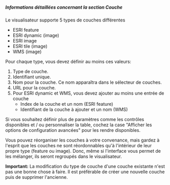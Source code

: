 ##### Informations détaillées concernant la section _Couche_

Le visualisateur supporte 5 types de couches différentes
* ESRI feature
* ESRI dynamic (image)
* ESRI image
* ESRI tile (image)
* WMS (image)

Pour chaque type, vous devez définir au moins ces valeurs:
1. Type de couche.
2. Identifiant unique.
3. Nom pour la couche. Ce nom apparaîtra dans le sélecteur de couches.
4. URL pour la couche.
5. Pour ESRI dynamic et WMS, vous devez ajouter au moins une entrée de couche
    * Index de la couche et un nom (ESRI feature)
    * Identifiant de la couche à ajouter et un nom (WMS)

Si vous souhaitez définir plus de paramètres comme les contrôles disponibles et / ou personnaliser la table, cochez la case "Afficher les options de configuration avancées" pour les rendre disponibles.

Vous pouvez réorganiser les couches à votre convenance, mais gardez à l'esprit que les couches ne sont réordonnables qu'à l'intérieur de leur propre type (feature ou image). Donc, même si l'interface vous permet de les mélanger, ils seront regroupés dans le visualisateur.


__Important:__ La modification du type de couche d'une couche existante n'est pas une bonne chose à faire. Il est préférable de créer une nouvelle couche puis de supprimer l'ancienne.
